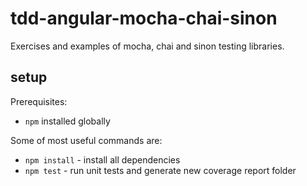 tdd-angular-mocha-chai-sinon
================

Exercises and examples of mocha, chai and sinon testing libraries.

setup
-----

Prerequisites:

* `npm` installed globally

Some of most useful commands are:

* `npm install` - install all dependencies
* `npm test` - run unit tests and generate new coverage report folder


